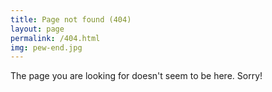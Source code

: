 ```yaml
---
title: Page not found (404)
layout: page
permalink: /404.html
img: pew-end.jpg
---
```

The page you are looking for doesn't seem to be here. Sorry!
